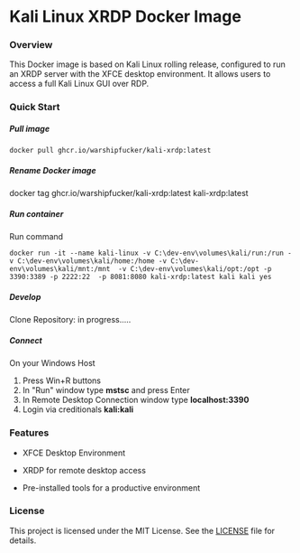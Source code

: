 # Kali Linux XRDP Docker Image

### Overview

This Docker image is based on Kali Linux rolling release, configured to run an XRDP server with the XFCE desktop environment. It allows users to access a full Kali Linux GUI over RDP.

### Quick Start


##### Pull image
```
docker pull ghcr.io/warshipfucker/kali-xrdp:latest
```
##### Rename Docker image 
docker tag ghcr.io/warshipfucker/kali-xrdp:latest kali-xrdp:latest
##### Run container
Run command

```
docker run -it --name kali-linux -v C:\dev-env\volumes\kali/run:/run -v C:\dev-env\volumes\kali/home:/home -v C:\dev-env\volumes\kali/mnt:/mnt  -v C:\dev-env\volumes\kali/opt:/opt -p 3390:3389 -p 2222:22  -p 8081:8080 kali-xrdp:latest kali kali yes 
```
##### Develop 
Clone Repository: in progress.....
##### Connect
On your Windows Host
1. Press Win+R buttons
2. In "Run" window type **mstsc** and press Enter
3. In Remote Desktop Connection window type **localhost:3390**
4. Login via creditionals **kali:kali**

### Features

- XFCE Desktop Environment

- XRDP for remote desktop access

- Pre-installed tools for a productive environment

### License

This project is licensed under the MIT License. See the [LICENSE](https://github.com/warshipfucker/kali-xrdp/LICENSE) file for details.
